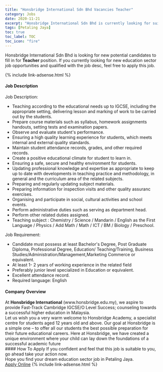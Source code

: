 ```yaml
---
title: "Honsbridge International Sdn Bhd Vacancies Teacher" 
category: Jobs 
date: 2020-11-21 
excerpt: "Honsbridge International Sdn Bhd is currently looking for suitable person to fill in the Teacher which positioned at Petaling Jaya" 
tags: [Petaling Jaya] 
toc: true 
toc_label: TOC 
toc_icon: "fire" 
--- 
```


<p>Honsbridge International Sdn Bhd is looking for new potential candidates to fill in for <b>Teacher</b> position. If you currently looking for new education sector job opportunities and qualified with the job desc, feel free to apply this job.
</p>{% include link-adsense.html %} 
 <div><div><div><h4>Job Description</h4></div></div><div><div><span><div><p>Job Description:</p><ul><li>Teaching according to the educational needs up to IGCSE, including the appropriate setting, delivering lesson and marking of work to be carried out by the students.</li><li>Prepare course materials such as syllabus, homework assignments handouts, setting tests and examination papers.</li><li>Observe and evaluate student's performance.</li><li>Ensuring a high quality learning experience for students, which meets internal and external quality standards.</li><li>Maintain student attendance records, grades, and other required records.</li><li>Create a positive educational climate for student to learn in.</li><li>Ensuring a safe, secure and healthy environment for students.</li><li>Updating professional knowledge and expertise as appropriate to keep up to date with developments in teaching practice and methodology, in general and the curriculum area of the related subjects.</li><li>Preparing and regularly updating subject materials.</li><li>Preparing information for inspection visits and other quality assuranc exercises.</li><li>Organising and participate in social, cultural activities and school events.</li><li>Perform administrative duties such as serving as department head.</li><li>Perform other related duties assigned.</li><li>Teaching subject : Chemistry / Science / Mandarin / English as the First Language / Physics / Add Math / Math / ICT / BM / Biology / Preschool.</li></ul><p>Job Requirement:</p><ul><li>Candidate must possess at least Bachelor's Degree, Post Graduate Diploma, Professional Degree, Education/ Teaching/Training, Business Studies/Administration/Management,Marketing Commerce or equivalent.</li><li>At least 1- 2 years of working experience in the related field</li><li>Preferably junior level specialized in Education or equivalent.</li><li>Excellent attendance record.</li><li>Required language: English</li></ul></div></span></div></div></div> 
<div><div><div><h4>Company Overview</h4></div></div><div><div><span><div><div>
<div>
<div>
<div>
<div>At&#160;<strong>Honsbridge International</strong> (www.honsbridge.edu.my), we aspire to provide Fast-Track Cambridge IGCSE/O Level Success; counseling towards a successful higher education in Malaysia. &#160;</div>
<div>Let us wish you a very warm welcome to Honsbridge Academy, a specialist centre for students aged 12 years old and above. Our goal at Honsbridge is a simple one &#8211; to offer all our students the best possible preparation for their future educational careers. Here at Honsbridge, we have created a unique environment where your child can lay down the foundations of a successful academic future</div>
</div>
</div>
</div>
</div>
</div></span></div></div></div> 
#### How To Apply 
If you confident and feel that this job is suitable to you, go ahead take your action now. <br/> 
Hope you find your dream education sector job in Petaling Jaya. <br/> 
<a href="https://www.jobstreet.com.my/en/job/teacher-4428836?jobId=jobstreet-my-job-4428836&sectionRank=29&token=0~7daf6fee-6750-407b-87dd-25e7fac7184c&fr=SRP%20View%20In%20New%20Ta" class="btn btn--info" target="_blank" rel="nofollow noopenner">Apply Online</a> 
{% include link-adsense.html %} 